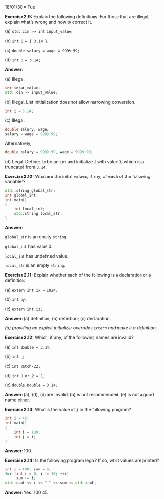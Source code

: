 18/01/30 = Tue

**Exercise 2.9:** Explain the following definitions. For those that are illegal, explain what’s wrong and how to correct it.

(a) `std::cin >> int input_value;`

(b) `int i = { 3.14 };`

(c) `double salary = wage = 9999.99;`

(d) `int i = 3.14;`

**Answer:**

(a) Illegal.

```c++
int input_value;
std::cin >> input_value;
```

(b) Illegal. List initialization does not allow narrowing conversion.

```c++
int i = 3.14;
```

(c) Illegal.

```c++
double salary, wage;
salary = wage = 9999.99;
```

Alternatively,

```c++
double salary = 9999.99, wage = 9999.99;
```

(d) Legal. Define`i` to be an `int` and initialize it with value `3`, which is a truncated from `3.14`.

**Exercise 2.10:** What are the initial values, if any, of each of the following variables?

```c++
std::string global_str;
int global_int;
int main()
{
	int local_int;
	std::string local_str;
}
```

**Answer:** 

`global_str` is an empty `string`.

`global_int` has value 0.

`local_int` has undefined value.

`local_str` is an empty `string`.

**Exercise 2.11:** Explain whether each of the following is a declaration or a definition:

(a) `extern int ix = 1024;`

(b) `int iy;`

(c) `extern int iz;`

**Answer:** (a) definition; (b) definition; (c) declaration.

*(a) providing an explicit initializer overrides `extern` and make it a definition.*

**Exercise 2.12:** Which, if any, of the following names are invalid?

(a) `int double = 3.14;`

(b) `int _;`

(c) `int catch-22;`

(d) `int 1_or_2 = 1;`

(e) `double Double = 3.14;`

**Answer:** (a), (d), (d) are invalid. (b) is not recommended. (e) is not a good name either.

**Exercise 2.13:** What is the value of `j` in the following program?

```c++
int i = 42;
int main()
{
    int i = 100;
    int j = i;
}
```

**Answer:** 100.

**Exercise 2.14:** Is the following program legal? If so, what values are printed?

```c++
int i = 100, sum = 0;
for (int i = 0; i != 10; ++i)
     sum += i;
std::cout << i << " " << sum << std::endl;
```

**Answer:** Yes. 100 45.
